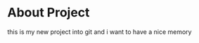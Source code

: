<p align="center"><img src=""></img></p>


# About Project

this is my new project into git and i want to have a nice memory